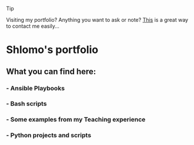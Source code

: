 > [!TIP]
> Visiting my portfolio? Anything you want to ask or note? [This](https://github.com/ShlomoV5/portfolio/issues/new) is a great way to contact me easily...

# Shlomo's portfolio
## What you can find here:
### - Ansible Playbooks
### - Bash scripts
### - Some examples from my Teaching experience
### - Python projects and scripts
